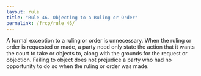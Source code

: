 ```yaml
---
layout: rule
title: "Rule 46. Objecting to a Ruling or Order"
permalink: /frcp/rule_46/
---
```


A formal exception to a ruling or order is unnecessary. When the ruling or order is requested or made, a party need only state the action that it wants the court to take or objects to, along with the grounds for the request or objection. Failing to object does not prejudice a party who had no opportunity to do so when the ruling or order was made.
